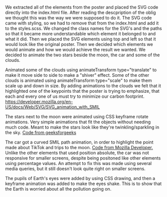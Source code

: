 We extracted all of the elements from the poster and placed the SVG code directly into the index.html file. After reading the descpription of the oblig we thought this was the way we were supposed to do it.
The SVG code came with styling, so we had to remove that from the index.html and add it to the styles.scss. We changed the class names for the SVG's and the paths so that it became more understandable which element it belonged to and what it did.
Then we placed the SVG elements using top and left so that it would look like the original poster.
Then we decided which elements we would animate and how we would achieve the result we wanted. We decided to animate the two stars beside the moon, the car and some of the clouds.

Animated some of the clouds using animateTransform type="translate" to make it move side to side to make a "shiver" effect.
Some of the other clouds is animated using animateTransform type="scale" to make them scale up and down in size.
By adding animations to the clouds we felt that it highlighted one of the keypoints that the poster is trying to emphasize, that each and every one of us must try to minimize our carbon footprint.
https://developer.mozilla.org/en-US/docs/Web/SVG/SVG_animation_with_SMIL

The stars next to the moon were animated using CSS keyframe rotate animations. Very simple animations that fit the objects without needing much code. Meant to make the stars look like they're twinkling/sparkling in the sky. [Code from geeksforgeeks](https://www.geeksforgeeks.org/how-to-shake-an-image-using-css-keyframe/)

The car got a curved SMIL path animation, in order to highlight the point made about TikTok and trips to the moon.
[Code from Mozilla Developer.](https://developer.mozilla.org/en-US/docs/Web/SVG/SVG_animation_with_SMIL) Unlike the other elements that used position absolute, the car was not responsive for smaller screens, despite being positoned like other elements using percentage values. An attempt to fix this was made using several media queries, but it still doesn't look quite right on smaller screens.

The pupils of Earth's eyes were added by using CSS drawing, and then a keyframe animation was added to make the eyes shake. This is to show that the Earth is worried about all the pollution going on.
